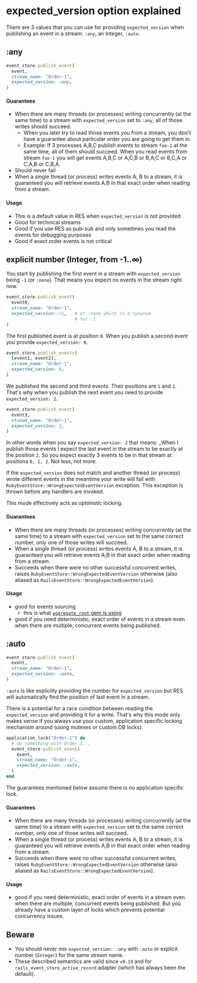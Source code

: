 # expected_version option explained

There are 3 values that you can use for providing `expected_version` when publishing an event in a stream: `:any`, an Integer, `:auto`.

## :any

```ruby
event_store.publish_event(
  event,
  stream_name: "Order-1",
  expected_version: :any,
)
```

#### Guarantees

* When there are many threads (or processes) writing concurrently (at the same time) to a stream with `expected_version` set to `:any`, all of those writes should succeed.
  * When you later try to read those events you from a stream, you don't have a guarantee about particular order you are going to get them in.
  * Example: If 3 processes A,B,C publish events to stream `foo-1` at the same time, all of them should succeed. When you read events from stream `foo-1` you will get events A,B,C or A,C,B or B,A,C or B,C,A or C,A,B or C,B,A.
* Should never fail
* When a single thread (or process) writes events A, B to a stream, it is guaranteed you will retrieve events A,B in that exact order when reading from a stream.

#### Usage

* This is a default value in RES when `expected_version` is not provided
* Good for technical streams
* Good if you use RES as pub-sub and only sometimes you read the events for debugging purposes
* Good if exact order events is not critical

## explicit number (Integer, from -1..∞)

You start by publishing the first event in a stream with `expected_version` being `-1` (or `:none`). That means you expect no events in the stream right now.

```ruby
event_store.publish_event(
  event0,
  stream_name: "Order-1",
  expected_version: -1,   # or :none which is a synonym
                          # for -1
)
```

The first published event is at position `0`. When you publish a second event you provide `expected_version: 0`.

```ruby
event_store.publish_events(
  [event1, event2],
  stream_name: "Order-1",
  expected_version: 0,
)
```

We published the second and third events. Their positions are `1` and `2`. That's why when you publish the next event you need to provide `expected_version: 2`.

```ruby
event_store.publish_event(
  event3,
  stream_name: "Order-1",
  expected_version: 2,
)
```

In other words when you say `expected_version: 2` that means: _When I publish those events I expect the last event in the stream to be exactly at the position `2`. So you expect exactly 3 events to be in that stream at positions `0, 1, 2`. Not less, not more.

If the `expected_version` does not match and another thread (or process) wrote different events in the meantime your write will fail with `RubyEventStore::WrongExpectedEventVersion` exception. This exception is thrown before any handlers are invoked.

This mode effectively acts as optimistic locking.

#### Guarantees

* When there are many threads (or processes) writing concurrently (at the same time) to a stream with `expected_version` set to the same correct number, only one of those writes will succeed.
* When a single thread (or process) writes events A, B to a stream, it is guaranteed you will retrieve events A,B in that exact order when reading from a stream.
* Succeeds when there were no other successful concurrent writes, raises `RubyEventStore::WrongExpectedEventVersion` otherwise (also aliased as `RailsEventStore::WrongExpectedEventVersion`).

#### Usage

* good for events sourcing
  * this is what [`aggregate_root` gem is using](https://github.com/RailsEventStore/rails_event_store/blob/d23640e4bcd54ac2e0f8af60c1ff8633632c0d99/aggregate_root/lib/aggregate_root.rb#L26)
* good if you need deterministic, exact order of events in a stream even when there are multiple, concurrent events being published.

## :auto

```ruby
event_store.publish_event(
  event,
  stream_name: "Order-1",
  expected_version: :auto,
)
```

`:auto` is like explicitly providing the number for `expected_version` but RES will automatically find the position of last event in a stream.

There is a potential for a race condition between reading the `expected_version` and providing it for a write. That's why this mode only makes sense if you always use your custom, application specific locking mechanism around (using mutexes or custom DB locks).

```ruby
application_lock("Order-1") do
  # do something with Order 1...
  event_store.publish_event(
    event,
    stream_name: "Order-1",
    expected_version: :auto,
  )
end
```

The guarantees mentioned below assume there is no application specific lock.

#### Guarantees

* When there are many threads (or processes) writing concurrently (at the same time) to a stream with `expected_version` set to the same correct number, only one of those writes will succeed.
* When a single thread (or process) writes events A, B to a stream, it is guaranteed you will retrieve events A,B in that exact order when reading from a stream.
* Succeeds when there were no other successful concurrent writes, raises `RubyEventStore::WrongExpectedEventVersion` otherwise (also aliased as `RailsEventStore::WrongExpectedEventVersion`).

#### Usage

* good if you need deterministic, exact order of events in a stream even when there are multiple, concurrent events being published. But you already have a custom layer of locks which prevents potential concurrency issues.

## Beware

* You should never mix `expected_version: :any` with `:auto` or explicit number (`Integer`) for the same stream name.
* These described semantics are valid since `v0.19` and for `rails_event_store_active_record` adapter (which has always been the default).